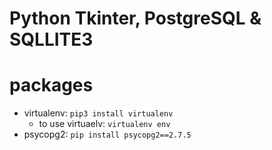 # Python Tkinter, PostgreSQL & SQLLITE3

# packages
* virtualenv: `pip3 install virtualenv`
  * to use virtuaelv: `virtualenv env`
* psycopg2: `pip install psycopg2==2.7.5`

